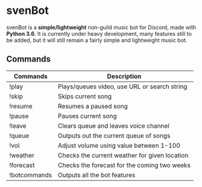 # svenBot

svenBot is a **simple/lightweight** non-guild music bot for Discord, made with **Python 3.6**.
It is currently under heavy development, many features still to be added, 
but it will still remain a fairly simple and lightweight music bot.

## Commands
| Commands          | Description                                   |
| ----------------- | --------------------------------------------- |
| !play             | Plays/queues video, use URL or search string  |
| !skip             | Skips current song                            |
| !resume           | Resumes a paused song                         |
| !pause            | Pauses current song                           |
| !leave            | Clears queue and leaves voice channel         |
| !queue            | Outputs out the current queue of songs        |
| !vol              | Adjust volume using value between 1-100       |
| !weather          | Checks the current weather for given location |
| !forecast         | Checks the forecast for the coming two weeks  |
| !botcommands      | Outputs all the bot features                  |